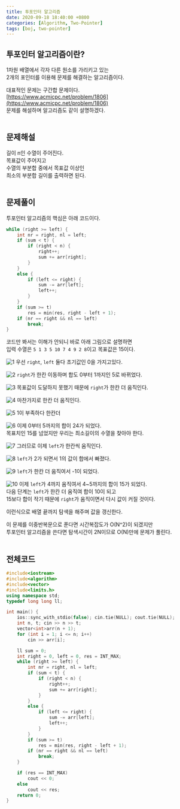 ```yaml
---
title: 투포인터 알고리즘
date: 2020-09-18 18:40:00 +0800
categories: [Algorithm, Two-Pointer]
tags: [boj, two-pointer]
---
```


## 투포인터 알고리즘이란?  
1차원 배열에서 각자 다른 원소를 가리키고 있는  
2개의 포인터를 이용해 문제를 해결하는 알고리즘이다.  

대표적인 문제는 구간합 문제이다.  
[https://www.acmicpc.net/problem/1806](https://www.acmicpc.net/problem/1806)  
문제를 해설하며 알고리즘도 같이 설명하겠다.  
<br>

## 문제해설  
길이 n인 수열이 주어진다.  
목표값이 주어지고  
수열의 부분합 중에서 목표값 이상인  
최소의 부분합 길이를 출력하면 된다.  
<br>

## 문제풀이  
투포인터 알고리즘의 핵심은 아래 코드이다.  
```c++
while (right >= left) {
	int nr = right, nl = left;
	if (sum < t) {
		if (right < n) {
			right++;
			sum += arr[right];
		}
	}
	else {
		if (left <= right) {
			sum -= arr[left];
			left++;
		}
	}
	if (sum >= t)
		res = min(res, right - left + 1);
	if (nr == right && nl == left)
		break;
}
```  
코드만 봐서는 이해가 안되니 바로 아래 그림으로 설명하면  
입력 수열은 `5 1 3 5 10 7 4 9 2 8`이고 목표값은 15이다.  

![1](/assets/img/postImg/two_pointer/two_pointer01.jpg)
우선 `right`, `left` 둘다 초기값인 0을 가지고있다.  

![2](/assets/img/postImg/two_pointer/two_pointer02.jpg)
`right`가 한칸 이동하며 합도 0부터 1까지인 5로 바뀌었다.  

![3](/assets/img/postImg/two_pointer/two_pointer03.jpg)
목표값이 도달하지 못했기 때문에 `right`가 한칸 더 움직인다.  

![4](/assets/img/postImg/two_pointer/two_pointer04.jpg)
마찬가지로 한칸 더 움직인다.  

![5](/assets/img/postImg/two_pointer/two_pointer05.jpg)
1이 부족하다 한칸더  

![6](/assets/img/postImg/two_pointer/two_pointer06.jpg)
이제 0부터 5까지의 합이 24가 되었다.  
목표치인 15를 넘었지만 우리는 최소길이의 수열을 찾아야 한다.  

![7](/assets/img/postImg/two_pointer/two_pointer07.jpg)
그러므로 이제 `left`가 한칸씩 움직인다.  

![8](/assets/img/postImg/two_pointer/two_pointer08.jpg)
`left`가 2가 되면서 1의 값이 합에서 빠졌다.  

![9](/assets/img/postImg/two_pointer/two_pointer09.jpg)
`left`가 한칸 더 움직여서 -1이 되었다.  

![10](/assets/img/postImg/two_pointer/two_pointer10.jpg)
이제 `left`가 4까지 움직여서 4~5까지의 합이 15가 되었다.  
다음 단계는 `left`가 한칸 더 움직여 합이 10이 되고  
15보다 합이 작기 때문에 `right`가 움직이면서 다시 값이 커질 것이다.  

이런식으로 배열 끝까지 탐색을 해주며 값을 갱신한다.  

이 문제를 이중반복문으로 푼다면 시간복잡도가 O(N^2)이 되겠지만  
투포인터 알고리즘을 쓴다면 탐색시간이 2N이므로 O(N)만에 문제가 풀린다.  
<br>


## 전체코드
```c++
#include<iostream>
#include<algorithm>
#include<vector>
#include<limits.h>
using namespace std;
typedef long long ll;

int main() {
	ios::sync_with_stdio(false); cin.tie(NULL); cout.tie(NULL);
	int n, t; cin >> n >> t;
	vector<int>arr(n + 1);
	for (int i = 1; i <= n; i++) 
		cin >> arr[i];

	ll sum = 0;
	int right = 0, left = 0, res = INT_MAX;
	while (right >= left) {
		int nr = right, nl = left;
		if (sum < t) {
			if (right < n) {
				right++;
				sum += arr[right];
			}
		}
		else {
			if (left <= right) {
				sum -= arr[left];
				left++;
			}
		}
		if (sum >= t)
			res = min(res, right - left + 1);
		if (nr == right && nl == left)
			break;
	}

	if (res == INT_MAX)
		cout << 0;
	else
		cout << res;
	return 0;
}
```